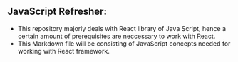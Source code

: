 ## JavaScript Refresher:
- This repository majorly deals with React library of Java Script, hence a certain amount of prerequisites are neccessary to work with React. 
- This Markdown file will be consisting of JavaScript concepts needed for working with React framework.
